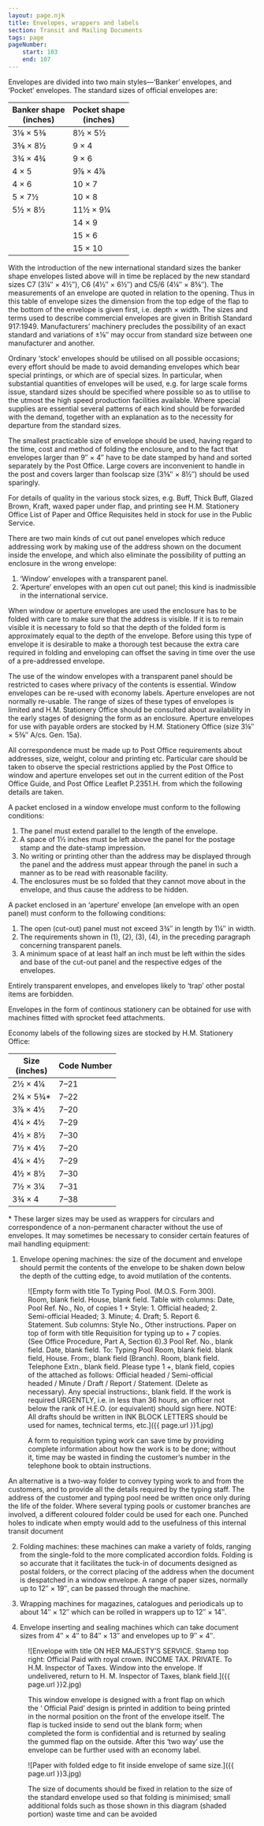 ```yaml
---
layout: page.njk
title: Envelopes, wrappers and labels
section: Transit and Mailing Documents
tags: page
pageNumber:
    start: 103
    end: 107
---
```


Envelopes are divided into two main styles—‘Banker’ envelopes, and ‘Pocket’ envelopes.
The standard sizes of official envelopes are:

| Banker shape<br/>(inches) | Pocket shape<br/>(inches) |
| - | - |
| 3&frac18; &times; 5&frac38; | 8&frac12; &times; 5&frac12;  |
| 3&frac58; &times; 8&frac12; | 9 &times; 4                  |
| 3&frac34; &times; 4&frac34; | 9 &times; 6                  |
| 4 &times; 5                 | 9&frac78; &times; 4&frac78;  |
| 4 &times; 6                 | 10 &times; 7                 |
| 5 &times; 7&frac12;         | 10 &times; 8                 |
| 5&frac12; &times; 8&frac12; | 11&frac12; &times; 9&frac14; |
|                             | 14 &times; 9                 |
|                             | 15 &times; 6                 |
|                             | 15 &times; 10                |

With the introduction of the new international standard sizes the banker shape envelopes listed above will in time be replaced by the new standard sizes C7 (3&frac14;&Prime; &times; 4&frac12;&Prime;), C6 (4&frac12;&Prime; &times; 6&frac12;&Prime;) and C5/6 (4&frac14;&Prime; &times; 8&frac58;&Prime;).
The measurements of an envelope are quoted in relation to the opening. Thus in this table of envelope sizes the dimension from the top edge of the flap to the bottom of the envelope is given first, i.e. depth &times; width. The sizes and terms used to describe commercial envelopes are given in British Standard 917:1949. Manufacturers’ machinery precludes the possibility of an exact standard and variations of &plusmn;&frac18;&Prime; may occur from standard size between one manufacturer and another.

Ordinary ‘stock’ envelopes should be utilised on all possible occasions; every effort should be made to avoid demanding envelopes which bear special printings, or which are of special sizes. In particular, when substantial quantities of envelopes will be used, e.g. for large scale forms issue, standard sizes should be specified where possible so as to utilise to the utmost the high speed production facilities available. Where special supplies are essential several patterns of each kind should be forwarded with the demand, together with an explanation as to the necessity for departure from the standard sizes.

The smallest practicable size of envelope should be used, having regard to the time, cost and method of folding the enclosure, and to the fact that envelopes larger than 9&Prime; &times; 4&Prime; have to be date stamped by hand and sorted separately by the Post Office.
Large covers are inconvenient to handle in the post and covers larger than foolscap size (3&frac58;&Prime; &times; 8&frac12;&Prime;) should be used sparingly.

For details of quality in the various stock sizes, e.g. Buff, Thick Buff, Glazed Brown, Kraft, waxed paper under flap, and printing see H.M. Stationery Office List of Paper and Office Requisites held in stock for use in the Public Service.

There are two main kinds of cut out panel envelopes which reduce addressing work by making use of the address shown on the document inside the envelope, and which also eliminate the possibility of putting an enclosure in the wrong envelope:

1. ‘Window’ envelopes with a transparent panel.
2. ‘Aperture’ envelopes with an open cut out panel; this kind is inadmissible in the international service.

When window or aperture envelopes are used the enclosure has to be folded with care to make sure that the address is visible. If it is to remain visible it is necessary to fold so that the depth of the folded form is approximately equal to the depth of the envelope. Before using this type of envelope it is desirable to make a thorough test because the extra care required in folding and enveloping can offset the saving in time over the use of a pre-addressed envelope.

The use of the window envelopes with a transparent panel should be restricted to cases where privacy of the contents is essential. Window envelopes can be re-used with economy labels. Aperture envelopes are not normally re-usable. The range of sizes of these types of envelopes is limited and H.M. Stationery Office should be consulted about availability in the early stages of designing the form as an enclosure. Aperture envelopes for use with payable orders are stocked by H.M. Stationery Office (size 3&frac18;&Prime; &times; 5&frac38;&Prime; A/cs. Gen. 15a).

All correspondence must be made up to Post Office requirements about addresses, size, weight, colour and printing etc. Particular care should be taken to observe the special restrictions applied by the Post Office to window and aperture envelopes set out in the current edition of the Post Office Guide, and Post Office Leaflet P.2351.H. from which the following details are taken.

A packet enclosed in a window envelope must conform to the following conditions:

1. The panel must extend parallel to the length of the envelope.
2. A space of 1&frac12; inches must be left above the panel for the postage stamp and the date-stamp impression.
3. No writing or printing other than the address may be displayed through the panel and the address must appear through the panel in such a manner as to be read with reasonable facility.
4. The enclosures must be so folded that they cannot move about in the envelope, and thus cause the address to be hidden.

A packet enclosed in an ‘aperture’ envelope (an envelope with an open panel) must conform to the following conditions:

1. The open (cut-out) panel must not exceed 3&frac34;&Prime; in length by 1&frac14;&Prime; in width.
2. The requirements shown in (1), (2), (3), (4), in the preceding paragraph concerning transparent panels.
3. A minimum space of at least half an inch must be left within the sides and base of the cut-out panel and the respective edges of the envelopes.

Entirely transparent envelopes, and envelopes likely to ‘trap’ other postal items are forbidden.

Envelopes in the form of continous stationery can be obtained for use with machines fitted with sprocket feed attachments.

<span class="small-caps">Economy labels</span> of the following sizes are stocked by H.M. Stationery Office:

| Size<br/>(inches) | Code Number |
| - | - |
| 2&frac12; &times; 4&frac14;  | 7&ndash;21 | For use with economy envelopes |
| 2&frac34; &times; 5&frac34;* | 7&ndash;22 | |
| 3&frac78; &times; 4&frac12;  | 7&ndash;20 | |
| 4&frac14; &times; 4&frac12;  | 7&ndash;29 | |
| 4&frac12; &times; 8&frac12;  | 7&ndash;30 | For use with used non-economy envelopes |
| 7&frac12; &times; 4&frac12;  | 7&ndash;20 | |
| 4&frac14; &times; 4&frac12;  | 7&ndash;29 | |
| 4&frac12; &times; 8&frac12;  | 7&ndash;30 | |
| 7&frac12; &times; 3&frac14;  | 7&ndash;31 | |
| 3&frac34; &times; 4          | 7&ndash;38 | For use with C7 envelopes |

\* These larger sizes may be used as wrappers for circulars and correspondence of a non-permanent character without the use of envelopes.
It may sometimes be necessary to consider certain features of mail handling equipment:

1. <span class="small-caps">Envelope opening machines</span>: the size of the document and envelope should permit the contents of the envelope to be shaken down below the depth of the cutting edge, to avoid mutilation of the contents.

<figure>

![Empty form with title To Typing Pool. (M.O.S. Form 300).
Room, blank field.
House, blank field.
Table with columns:
Date,
Pool Ref. No.,
No, of copies 1 +
Style:
1\. Official headed; 2. Semi-official Headed; 3. Minute; 4. Draft; 5. Report 6. Statement.
Sub columns:
Style No., Other instructions.
Paper on top of form with title Requisition for typing up to + 7 copies. (See Office Procedure, Part A, Section 6).3
Pool Ref. No., blank field.
Date, blank field.
To: Typing Pool
Room, blank field.
blank field, House.
From:, blank field (Branch).
Room, blank field.
Telephone Extn., blank field.
Please type 1 +, blank field, copies of the attached as follows:
Official headed / Semi-official headed /
Minute / Draft / Report / Statement.
(Delete as necessary).
Any special instructions:, blank field.
If the work is required URGENTLY, i.e. in less
than 36 hours, an officer not below the rank
of H.E.O. (or equivalent) should sign here.
NOTE: All drafts should be written in INK BLOCK LETTERS should be used for names, technical terms, etc.]({{ page.url }}1.jpg)

<figcaption>
A form to requisition typing work can save time by providing complete information about how the work is to be done; without it, time may be wasted in finding the customer’s number in the telephone book to obtain instructions.
</figcaption>
</figure>

An alternative is a two-way folder to convey typing work to and from the customers, and to provide all the details required by the typing staff. The address of the customer and typing pool need be written once only during the life of the folder. Where several typing pools or customer branches are involved, a different coloured folder could be used for each one. Punched holes to indicate when empty would add to the usefulness of this internal transit document

2. <span class="small-caps">Folding machines</span>: these machines can make a variety of folds, ranging from the single-fold to the more complicated accordion folds. Folding is so accurate that it facilitates the tuck-in of documents designed as postal folders, or the correct placing of the address when the document is despatched in a window envelope. A range of paper sizes, normally up to 12&Prime; &times; 19&Prime;, can be passed through the machine.
3. <span class="small-caps">Wrapping machines</span> for magazines, catalogues and periodicals up to about
14&Prime; &times; 12&Prime; which can be rolled in wrappers up to 12&Prime; &times; 14&Prime;.

4. <span class="small-caps">Envelope inserting and sealing machines</span> which can take document
sizes from 4&Prime; &times; 4&Prime; to 84&Prime; &times; 13&Prime; and envelopes up to 9&Prime; &times; 4&Prime;.

<figure>

![Envelope with title ON HER MAJESTY’S SERVICE.
Stamp top right: Official Paid with royal crown.
INCOME TAX.
PRIVATE.
To H.M. Inspector of Taxes.
Window into the envelope.
If undelivered, return to H. M. Inspector of Taxes, blank field.]({{ page.url }}2.jpg)

This window envelope is designed with a front flap on which the ‘ Official Paid’ design is printed in addition to being printed in the normal position on the front of the envelope itself. The flap is tucked inside to send out the blank form; when completed the form is confidential and is returned by sealing the gummed flap on the outside. After this ‘two way’ use the envelope can be further used with an economy label.
</figcaption>
</figure>

<figure>

![Paper with folded edge to fit inside envelope of same size.]({{ page.url }}3.jpg)

<figcaption>
The size of documents should be fixed in relation to the size of the standard envelope used so that folding is minimised; small additional folds such as those shown in this diagram (shaded portion) waste time and can be avoided
</figcaption>
</figure>
